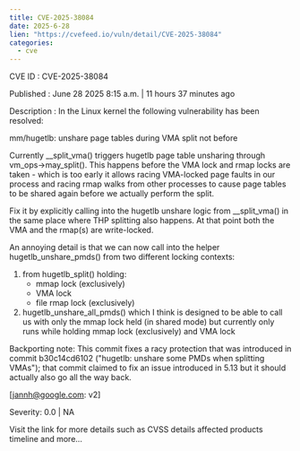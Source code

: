 ```yaml
--- 
title: CVE-2025-38084
date: 2025-6-28
lien: "https://cvefeed.io/vuln/detail/CVE-2025-38084"
categories:
  - cve
---
```


CVE ID : CVE-2025-38084

Published :  June 28
2025
8:15 a.m. | 11 hours
37 minutes ago

Description : In the Linux kernel
the following vulnerability has been resolved:

mm/hugetlb: unshare page tables during VMA split
not before

Currently
__split_vma() triggers hugetlb page table unsharing through
vm_ops->may_split().  This happens before the VMA lock and rmap locks are
taken - which is too early
it allows racing VMA-locked page faults in our
process and racing rmap walks from other processes to cause page tables to
be shared again before we actually perform the split.

Fix it by explicitly calling into the hugetlb unshare logic from
__split_vma() in the same place where THP splitting also happens.  At that
point
both the VMA and the rmap(s) are write-locked.

An annoying detail is that we can now call into the helper
hugetlb_unshare_pmds() from two different locking contexts:

1. from hugetlb_split()
holding:
    - mmap lock (exclusively)
    - VMA lock
    - file rmap lock (exclusively)
2. hugetlb_unshare_all_pmds()
which I think is designed to be able to
   call us with only the mmap lock held (in shared mode)
but currently
   only runs while holding mmap lock (exclusively) and VMA lock

Backporting note:
This commit fixes a racy protection that was introduced in commit
b30c14cd6102 ("hugetlb: unshare some PMDs when splitting VMAs"); that
commit claimed to fix an issue introduced in 5.13
but it should actually
also go all the way back.

[jannh@google.com: v2]

Severity: 0.0 | NA

Visit the link for more details
such as CVSS details
affected products
timeline
and more...
